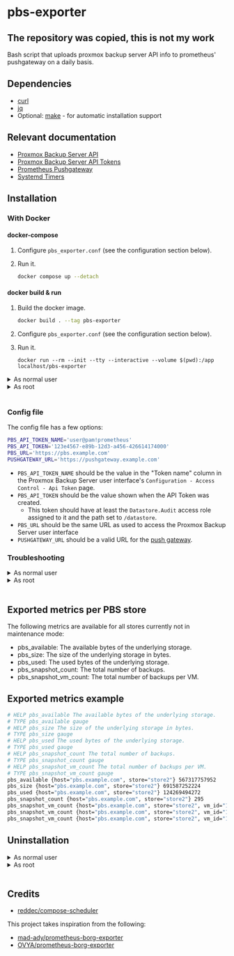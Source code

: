 # pbs-exporter

## The repository was copied, this is not my work

Bash script that uploads proxmox backup server API info to prometheus' pushgateway on a daily basis.

## Dependencies

- [curl](https://curl.se/)
- [jq](https://stedolan.github.io/jq/)
- Optional: [make](https://www.gnu.org/software/make/) - for automatic installation support

## Relevant documentation

- [Proxmox Backup Server API](https://pbs.proxmox.com/docs/api-viewer/index.html)
- [Proxmox Backup Server API Tokens](https://pbs.proxmox.com/docs/user-management.html#api-tokens)
- [Prometheus Pushgateway](https://github.com/prometheus/pushgateway/blob/master/README.md)
- [Systemd Timers](https://www.freedesktop.org/software/systemd/man/systemd.timer.html)

## Installation

### With Docker

#### docker-compose

1. Configure `pbs_exporter.conf` (see the configuration section below).
1. Run it.

   ```bash
   docker compose up --detach
   ```

#### docker build & run

1. Build the docker image.

   ```bash
   docker build . --tag pbs-exporter
   ```

1. Configure `pbs_exporter.conf` (see the configuration section below).
1. Run it.

   `docker run --rm --init --tty --interactive --volume $(pwd):/app localhost/pbs-exporter`

<details>
<summary>As normal user</summary>

### With the Makefile

For convenience, you can install this exporter with the following command or follow the manual process described in the next paragraph.

```bash
make install-user
$EDITOR $HOME/.config/pbs_exporter.conf
```

### Manually

1. Copy `pbs_exporter.sh` to `$HOME/.local/bin/` and make it executable.

2. Copy `pbs_exporter.conf` to `$HOME/.config/`, configure it (see the configuration section below) and make it read only.

3. Edit pbs-exporter.service and change the following lines:

```bash
ExecStart=/usr/local/bin/pbs_exporter.sh
EnvironmentFile=/etc/pbs_exporter.conf
```

to

```bash
ExecStart=/home/%u/.local/bin/pbs_exporter.sh
EnvironmentFile=/home/%u/.config/pbs_exporter.conf
```

4. Copy the systemd unit and timer to `$HOME/.config/systemd/user/`:

```bash
cp pbs-exporter.* $HOME/.config/systemd/user/
```

5. and run the following command to activate the timer:

```bash
systemctl --user enable --now pbs-exporter.timer
```

It's possible to trigger the execution by running manually:

```bash
systemctl --user start pbs-exporter.service
```

</details>
<details>
<summary>As root</summary>

### With the Makefile

For convenience, you can install this exporter with the following command or follow the manual process described in the next paragraph.

```bash
sudo make install
sudoedit /etc/pbs_exporter.conf
```

### Manually

1. Copy `pbs_exporter.sh` to `/usr/local/bin/` and make it executable.

2. Copy `pbs_exporter.conf` to `/etc/`, configure it (see the configuration section below) and make it read only.

3. Copy the systemd unit and timer to `/etc/systemd/system/`:

```bash
sudo cp pbs-exporter.* /etc/systemd/system/
```

4. and run the following command to activate the timer:

```bash
sudo systemctl enable --now pbs-exporter.timer
```

It's possible to trigger the execution by running manually:

```bash
sudo systemctl start pbs-exporter.service
```

</details>
<br/>

### Config file

The config file has a few options:

```bash
PBS_API_TOKEN_NAME='user@pam!prometheus'
PBS_API_TOKEN='123e4567-e89b-12d3-a456-426614174000'
PBS_URL='https://pbs.example.com'
PUSHGATEWAY_URL='https://pushgateway.example.com'
```

- `PBS_API_TOKEN_NAME` should be the value in the "Token name" column in the Proxmox Backup Server user interface's `Configuration - Access Control - Api Token` page.
- `PBS_API_TOKEN` should be the value shown when the API Token was created.
  - This token should have at least the `Datastore.Audit` access role assigned to it and the path set to `/datastore`.
- `PBS_URL` should be the same URL as used to access the Proxmox Backup Server user interface
- `PUSHGATEWAY_URL` should be a valid URL for the [push gateway](https://github.com/prometheus/pushgateway).

### Troubleshooting

<details>
<summary>As normal user</summary>

Run the script manually with bash set to trace:

```bash
bash -x $HOME/.local/bin/pbs_exporter.sh
```

Check the systemd service logs and timer info with:

```bash
journalctl --user --unit pbs-exporter.service
systemctl --user list-timers
```

</details>
<details>
<summary>As root</summary>

Run the script manually with bash set to trace:

```bash
sudo bash -x /usr/local/bin/pbs_exporter.sh
```

Check the systemd service logs and timer info with:

```bash
journalctl --unit pbs-exporter.service
systemctl list-timers
```

</details>
<br>

## Exported metrics per PBS store

The following metrics are available for all stores currently not in maintenance mode:

- pbs_available: The available bytes of the underlying storage.
- pbs_size: The size of the underlying storage in bytes.
- pbs_used: The used bytes of the underlying storage.
- pbs_snapshot_count: The total number of backups.
- pbs_snapshot_vm_count: The total number of backups per VM.

## Exported metrics example

```bash
# HELP pbs_available The available bytes of the underlying storage.
# TYPE pbs_available gauge
# HELP pbs_size The size of the underlying storage in bytes.
# TYPE pbs_size gauge
# HELP pbs_used The used bytes of the underlying storage.
# TYPE pbs_used gauge
# HELP pbs_snapshot_count The total number of backups.
# TYPE pbs_snapshot_count gauge
# HELP pbs_snapshot_vm_count The total number of backups per VM.
# TYPE pbs_snapshot_vm_count gauge
pbs_available {host="pbs.example.com", store="store2"} 567317757952
pbs_size {host="pbs.example.com", store="store2"} 691587252224
pbs_used {host="pbs.example.com", store="store2"} 124269494272
pbs_snapshot_count {host="pbs.example.com", store="store2"} 295
pbs_snapshot_vm_count {host="pbs.example.com", store="store2", vm_id="101"} 11
pbs_snapshot_vm_count {host="pbs.example.com", store="store2", vm_id="102"} 12
pbs_snapshot_vm_count {host="pbs.example.com", store="store2", vm_id="103"} 10
```

## Uninstallation

<details>
<summary>As normal user</summary>

### With the Makefile

For convenience, you can uninstall this exporter with the following command or follow the process described in the next paragraph.

```bash
make uninstall-user
```

### Manually

Run the following command to deactivate the timer:

```bash
systemctl --user disable --now pbs-exporter.timer
```

Delete the following files:

```bash
$HOME/.local/bin/pbs_exporter.sh
$HOME/.config/pbs_exporter.conf
$HOME/.config/systemd/user/pbs-exporter.timer
$HOME/.config/systemd/user/pbs-exporter.service
```

</details>
<details>
<summary>As root</summary>

### With the Makefile

For convenience, you can uninstall this exporter with the following command or follow the process described in the next paragraph.

```bash
sudo make uninstall
```

### Manually

Run the following command to deactivate the timer:

```bash
sudo systemctl disable --now pbs-exporter.timer
```

Delete the following files:

```bash
/usr/local/bin/pbs_exporter.sh
/etc/pbs_exporter.conf
/etc/systemd/system/pbs-exporter.timer
/etc/systemd/system/pbs-exporter.service
```

</details>
<br>

## Credits

- [reddec/compose-scheduler](https://github.com/reddec/compose-scheduler)

This project takes inspiration from the following:

- [mad-ady/prometheus-borg-exporter](https://github.com/mad-ady/prometheus-borg-exporter)
- [OVYA/prometheus-borg-exporter](https://github.com/OVYA/prometheus-borg-exporter)
